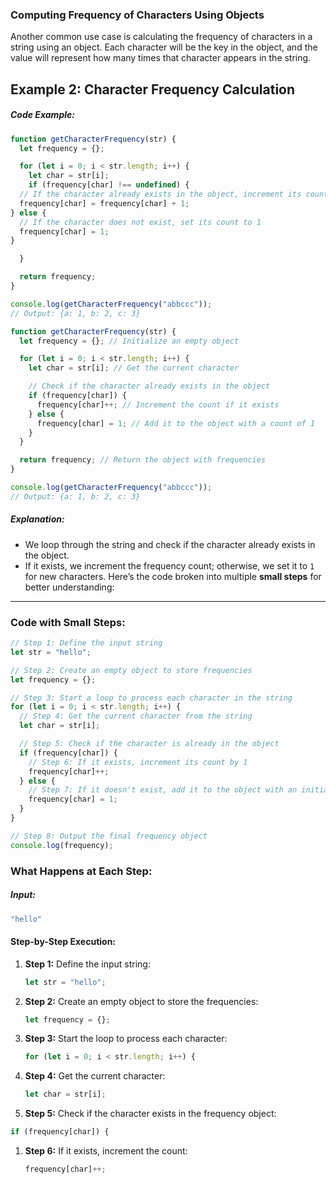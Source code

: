 ### Computing Frequency of Characters Using Objects
Another common use case is calculating the frequency of characters in a string using an object. Each character will be the key in the object, and the value will represent how many times that character appears in the string.

## Example 2: Character Frequency Calculation

##### Code Example:
```js
function getCharacterFrequency(str) {
  let frequency = {};

  for (let i = 0; i < str.length; i++) {
    let char = str[i];
    if (frequency[char] !== undefined) {
  // If the character already exists in the object, increment its count
  frequency[char] = frequency[char] + 1;
} else {
  // If the character does not exist, set its count to 1
  frequency[char] = 1;
}

  }

  return frequency;
}

console.log(getCharacterFrequency("abbccc"));
// Output: {a: 1, b: 2, c: 3}
```

```js
function getCharacterFrequency(str) {
  let frequency = {}; // Initialize an empty object

  for (let i = 0; i < str.length; i++) {
    let char = str[i]; // Get the current character

    // Check if the character already exists in the object
    if (frequency[char]) {
      frequency[char]++; // Increment the count if it exists
    } else {
      frequency[char] = 1; // Add it to the object with a count of 1
    }
  }

  return frequency; // Return the object with frequencies
}

console.log(getCharacterFrequency("abbccc"));
// Output: {a: 1, b: 2, c: 3}
```

##### Explanation:
- We loop through the string and check if the character already exists in the object.
- If it exists, we increment the frequency count; otherwise, we set it to `1` for new characters.
Here’s the code broken into multiple **small steps** for better understanding:
***

### Code with Small Steps:
```js
// Step 1: Define the input string
let str = "hello";

// Step 2: Create an empty object to store frequencies
let frequency = {};

// Step 3: Start a loop to process each character in the string
for (let i = 0; i < str.length; i++) {
  // Step 4: Get the current character from the string
  let char = str[i];

  // Step 5: Check if the character is already in the object
  if (frequency[char]) {
    // Step 6: If it exists, increment its count by 1
    frequency[char]++;
  } else {
    // Step 7: If it doesn't exist, add it to the object with an initial count of 1
    frequency[char] = 1;
  }
}

// Step 8: Output the final frequency object
console.log(frequency);
```

### What Happens at Each Step:

##### Input:
```js
"hello"
```

#### Step-by-Step Execution:

1. **Step 1:** Define the input string:
	```js
	let str = "hello";
	```

2. **Step 2:** Create an empty object to store the frequencies:
	```js
	let frequency = {};
	```

3. **Step 3:** Start the loop to process each character:
	```js
	for (let i = 0; i < str.length; i++) {
	```

4. **Step 4:** Get the current character:
	```js
	let char = str[i];
	```

5. **Step 5:** Check if the character exists in the frequency object:
```js
if (frequency[char]) {
```

1. **Step 6:** If it exists, increment the count:
	```js
	frequency[char]++;
	```